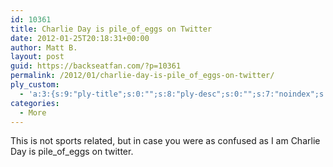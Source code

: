 ```yaml
---
id: 10361
title: Charlie Day is pile_of_eggs on Twitter
date: 2012-01-25T20:18:31+00:00
author: Matt B.
layout: post
guid: https://backseatfan.com/?p=10361
permalink: /2012/01/charlie-day-is-pile_of_eggs-on-twitter/
ply_custom:
  - 'a:3:{s:9:"ply-title";s:0:"";s:8:"ply-desc";s:0:"";s:7:"noindex";s:0:"";}'
categories:
  - More
---
```


<div class="entry">
  <p>
    This is not sports related, but in case you were as confused as I am Charlie Day is pile_of_eggs on twitter.
  </p>
</div>
